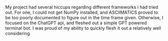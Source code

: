 My project had several hiccups regarding different frameworks i had tried out. For one, I could not get NumPy installed, and ASCIIMATICS proved to be too poorly documented to figure out in the time frame given. Otherwise, I focused on the ChatGPT api, and fleshed out a simple GPT powered terminal bot.
I was proud of my ability to quickly flesh it out a relatively well considering.
